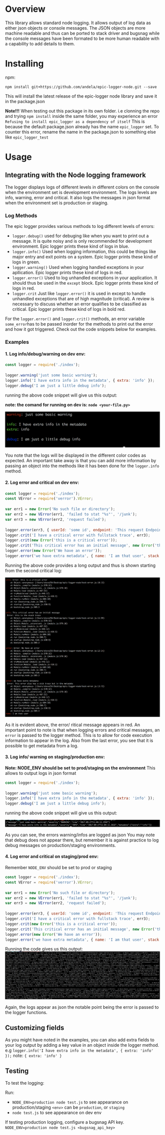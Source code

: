 Overview
=======
This library allows standard node logging. It allows output of log data as either json objects or console messages. The JSON objects are more machine readable and thus can be ported to stack driver and bugsnag while the console messages have been formated to be more human readable with a capability to add details to them.

Installing
==========
npm:

    npm install git+https://github.com/andela/epic-logger-node.git --save
This will install the latest release of the epic-logger node library and save it in the package.json

**Note!!!**
When testing out this package in its own folder. i.e clonning the repo and trying `npm install` inside the same folder, you may experience an error `Refusing to install epic_logger as a dependency of itself` This is because the default package.json already has the name `epic_logger` set. To counter this error, rename the name in the package.json to something else like `epic_logger_test`

Usage
=====

## Integrating with the Node logging framework

The logger displays logs of different levels in different colors on the console when the environment set is development environment. The logs levels are info, warning, error and critical. It also logs the messages in json format when the environment set is production or staging.

### Log Methods
The epic logger provides various methods to log different levels of errors:

- `logger.debug()` used for debuging like when you want to print out a message. It is quite noisy and is only recommended for development environment. Epic logger prints these kind of logs in blue.
- `logger.info()` Used when logging information, this could be things like major entry and exit points on a system. Epic logger prints these kind of logs in green.
- `logger.warning()` Used when logging handled exceptions in your apllication. Epic logger prints these kind of logs in red.
- `logger.error()` Used to log unhandled exceptions in your application. It should thus be used in the `except` block. Epic logger prints these kind of logs in red.
- `logger.crit` Just like `logger.error()` it is used in except to handle unhandled exceptions that are of high magnitude (critical). A review is necessary to discuss whether an error qualifies to be classified as critical. Epic logger prints these kind of logs in bold red.

For the `logger.error()` and `logger.crit()` methods, an error variable `some_error`has to be passed inorder for the methods to print out the error and how it got triggered. Check out the code snippets below for examples.

### Examples 

#### 1. Log info/debug/warning on dev env:


```js
const logger = require('./index');

logger.warning('just some basic warning');
logger.info('I have extra info in the metadata', { extra: 'info' });
logger.debug('I am just a little debug info');
```
running the above code snippet will give us this output:

**note: the comand for running on dev is: `node <your-file.py>`**

![Getting Started](./images/warning-example.png)

You note that the logs will be displayed in the different color codes as expected. An important take away is that you can add more information by passing an object into the methods like it has been done for the `logger.info` method.

#### 2. Log error and critical on dev env:

```js
const logger = require('./index');
const VError = require('verror').VError;

var err1 = new Error('No such file or directory');
var err2 = new VError(err1, 'failed to stat "%s"', '/junk');
var err3 = new VError(err2, 'request failed');

logger.error(err3, { userId: 'some id', endpoint: 'This request Endpoint'});
logger.crit('I have a critical error with fullstack trace', err3);
logger.crit(new Error('this is a critical error'));
logger.crit('This critical error has an initial message', new Error('this is the stack trace'))
logger.error(new Error('We have an error'));
logger.error('we have extra metadata', { name: 'I am that user', stack: new Error('This error also has a stck trace but in the metadata').stack })
```
Running the above code provides a long output and thus is shown starting from the second critical log:

![Getting Started](./images/error-example.png)

As it is evident above, the error/ ritical message appears in red. An important point to note is that when logging errors and critical messages, an `error` is  passed to the logger method. This is to allow for code execution information to appear in the log. Also from the last error, you see that it is possible to get metadata from a log.

#### 3. Log info/ warning on staging/production env:
**Note: NODE_ENV should be set to prod/staging on the environment**
This allows to output logs in json format
```js
const logger = require('./index');

logger.warning('just some basic warning');
logger.info('I have extra info in the metadata', { extra: 'info' });
logger.debug('I am just a little debug info');
```
running the above code snippet will give us this output:

![Getting Started](./images/env-warning-example.png)

As you can see, the errors warning/infos are logged as json
You may note that debug does not appear there, but remember it is against practice to log debug messages on production/staging environments.
#### 4. Log error and critical on staging/prod env:

Remember `NODE_ENV` should be set to prod or staging

```js
const logger = require('./index');
const VError = require('verror').VError;

var err1 = new Error('No such file or directory');
var err2 = new VError(err1, 'failed to stat "%s"', '/junk');
var err3 = new VError(err2, 'request failed');

logger.error(err3, { userId: 'some id', endpoint: 'This request Endpoint'});
logger.crit('I have a critical error with fullstack trace', err3);
logger.crit(new Error('this is a critical error'));
logger.crit('This critical error has an initial message', new Error('this is the stack trace'))
logger.error(new Error('We have an error'));
logger.error('we have extra metadata', { name: 'I am that user', stack: new Error('This error also has a stck trace but in the metadata').stack })
```
Running the code gives us this output:
![Getting Started](./images/env-error-example.png)

Again, the logs appear as json the notable point being the error is passed to the logger functions.

## Customizing fields
As you might have noted in the examples, you can also add extra fields to your log output by adding a key value in an object inside the logger method. e.g `logger.info('I have extra info in the metadata', { extra: 'info' });` note: `{ extra: 'info' }`

## Testing

To test the logging:

Run:
- `NODE_ENV=production node test.js`  to see appearance on production/staging `<env>` can be `production`, or `staging`
- `node test.js` to see appearance on dev env

If testing production logging, configure a bugsnag API key.
`NODE_ENV=production node test.js <bugsnag_api_key>`
